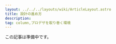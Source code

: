 ```yaml
---
layout: ../../../layouts/wiki/ArticleLayout.astro
title: 設計の進め方
description:
tag: column,プロデザを取り巻く環境
---
```


この記事は準備中です。